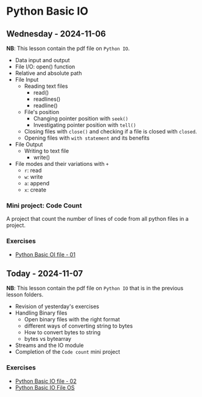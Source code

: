 # Python Basic IO


## Wednesday - 2024-11-06
**NB**: This lesson contain the pdf file on `Python IO`.

- Data input and output
- File I/O: open() function
- Relative and absolute path
- File Input
    - Reading text files
        - read()
        - readlines()
        - readline()
    - File's position
        - Changing pointer position with `seek()`
        - Investigating pointer position with `tell()`
    - Closing files with `close()` and checking if a file is closed with `closed`.
    - Opening files with `with statement` and its benefits
- File Output
    - Writing to text file
        - write()
- File modes and their variations with `+`
    - `r`: read
    - `w`: write
    - `a`: append
    - `x`: create


### Mini project: Code Count
A project that count the number of lines of code from all python files in a project.

### Exercises
- [Python Basic OI file - 01](https://classroom.github.com/a/COm9WZ4R)

## Today - 2024-11-07
**NB**: This lesson contain the pdf file on `Python IO` that is in the previous lesson folders.

- Revision of yesterday's exercises
- Handling Binary files
    - Open binary files with the right format
    - different ways of converting string to bytes
    - How to convert bytes to string
    - bytes vs bytearray
- Streams and the IO module
- Completion of the `Code count` mini project

### Exercises
- [Python Basic IO file - 02](https://classroom.github.com/a/W1jICmSS)
- [Python Basic IO File OS](https://classroom.github.com/a/p_IXVX_W)